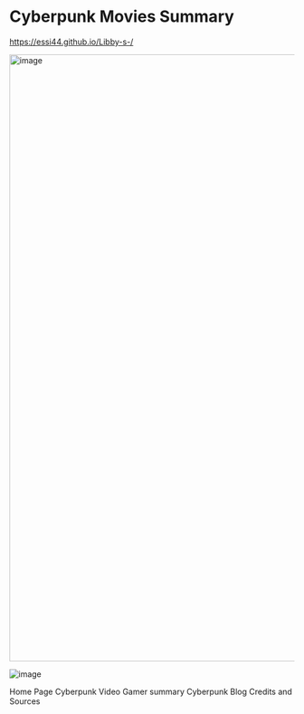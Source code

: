 # Cyberpunk Movies Summary
https://essi44.github.io/Libby-s-/

 <img width="1073" alt="image" src="https://user-images.githubusercontent.com/92458635/140184603-335e64dd-9b13-4270-9050-68758ec1f312.png">
 
![image](https://user-images.githubusercontent.com/92458635/140414138-5ef8cb5a-5d0f-4ba2-a21c-e5d52dab202a.jpeg)

Home Page
Cyberpunk Video Gamer summary
Cyberpunk Blog
Credits and Sources
